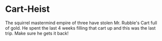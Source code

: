 # Cart-Heist
The squirrel mastermind empire of three have stolen Mr. Rubble's Cart full of gold. He spent the last 4 weeks filling that cart up and this was the last trip. Make sure he gets it back!
